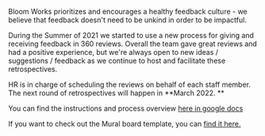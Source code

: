 Bloom Works prioritizes and encourages a healthy feedback culture - we believe that feedback doesn't need to be unkind in order to be impactful. 

During the Summer of 2021 we started to use a new process for giving and receiving feedback in 360 reviews. Overall the team gave great reviews and had a positive experience, but we're always open to new ideas / suggestions / feedback as we continue to host and facilitate these retrospectives. 

HR is in charge of scheduling the reviews on behalf of each staff member. The next round of retrospectives will happen in **March 2022. **

You can find the instructions and process overview [here in google docs](https://docs.google.com/document/d/1H_me8fdIlzEiwsbVH0xrOMNetAUMeXHwvRwmnQNrE9c/edit?usp=sharing)

If you want to check out the Mural board template, you can [find it here.](https://app.mural.co/invitation/mural/bloom5049/1628530088828?sender=u27af91184e50b19285792402&key=ccb4e242-a7fa-4c9e-92a1-202a6057a61f)
